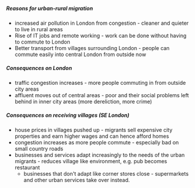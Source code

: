 
##### Reasons for urban-rural migration
- increased air pollution in London from congestion - cleaner and quieter to live in rural areas
- Rise of IT jobs and remote working - work can be done without having to commute to London
- Better transport from villages surrounding London - people can commute easily into central London from outside now


##### Consequences on London
- traffic congestion increases - more people commuting in from outside city areas
- affluent moves out of central areas - poor and their social problems left behind in inner city areas (more dereliction, more crime)

##### Consequences on receiving villages (SE London)
- house prices in villages pushed up - migrants sell expensive city properties and earn higher wages and can hence afford homes
- congestion increases as more people commute - especially bad on small country roads
- businesses and services adapt increasingly to the needs of the urban migrants - reduces village like environment, e.g. pub becomes restaurant
	- businesses that don't adapt like corner stores close - supermarkets and other urban services take over instead.